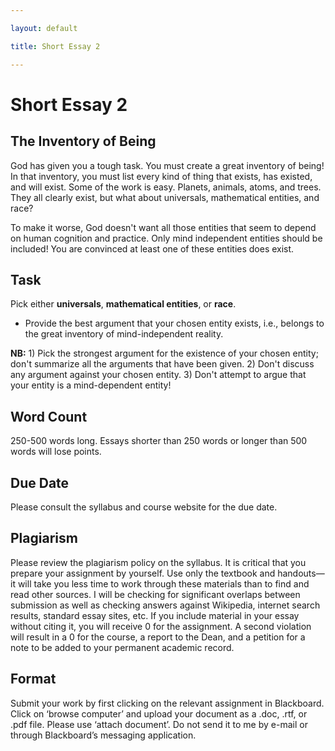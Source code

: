 ```yaml
---

layout: default

title: Short Essay 2

---
```


# Short Essay 2

## The Inventory of Being
God has given you a tough task. You must create a great inventory of being! In that inventory, you must list every kind of thing that exists, has existed, and will exist. Some of the work is easy. Planets, animals, atoms, and trees. They all clearly exist, but what about universals, mathematical entities, and race? 

To make it worse, God doesn't want all those entities that seem to depend on human cognition and practice. Only mind independent entities should be included! You are convinced at least one of these entities does exist.


## Task

Pick either **universals**, **mathematical entities**, or **race**. 

+ Provide the best argument that your chosen entity exists, i.e., belongs to the great inventory of mind-independent reality.   

**NB:** 1) Pick the strongest argument for the existence of your chosen entity; don't summarize all the arguments that have been given. 2) Don't discuss any argument against your chosen entity. 3) Don't attempt to argue that your entity is a mind-dependent entity! 

## Word Count

250-500 words long. Essays shorter than 250 words or longer than 500 words will lose points.

## Due Date

Please consult the syllabus and course website for the due date.


## Plagiarism

Please review the plagiarism policy on the syllabus. It is critical that you prepare your assignment by yourself. Use only the textbook and handouts—it will take you less time to work through these materials than to find and read other sources. I will be checking for significant overlaps between submission as well as checking answers against Wikipedia, internet search results, standard essay sites, etc. If you include material in your essay without citing it, you will receive 0 for the assignment. A second violation will result in a 0 for the course, a report to the Dean, and a petition for a note to be added to your permanent academic record.

## Format

Submit your work by first clicking on the relevant assignment in Blackboard. Click on ‘browse computer’ and upload your document as a .doc, .rtf, or .pdf file. Please use ‘attach document’. Do not send it to me by e-mail or through Blackboard’s messaging application.
